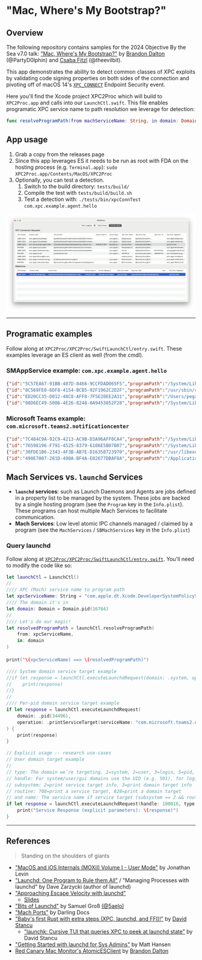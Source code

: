 # "Mac, Where's My Bootstrap?"

## Overview
The following repository contains samples for the 2024 Objective By the Sea v7.0 talk: ["Mac, Where's My Bootstrap?"](https://objectivebythesea.org/v7/talks.html#:~:text=Mac%2C%20Where%E2%80%99s%20my%20Bootstrap%3F.%20What%20is%20the%20Bootstrap%20Server%20and%20How%20Can%20You%20Talk%20To%20It%3F) by [Brandon Dalton](https://swiftly-detecting.notion.site/) (@PartyD0lphin) and [Csaba Fitzl](https://theevilbit.github.io) (@theevilbit). 

This app demonstrates the ability to detect common classes of XPC exploits by validating code signing properties on both sides of the connection and pivoting off of macOS 14's [`XPC_CONNECT`](https://developer.apple.com/documentation/endpointsecurity/es_event_xpc_connect_t) Endpoint Security event.

Here you'll find the Xcode project XPC2Proc which will build to `XPC2Proc.app` and calls into our `LaunchCtl.swift`. This file enables programatic XPC service name to path resolution we leverage for detection:
```swift
func resolveProgramPath(from machServiceName: String, in domain: Domain) -> String
```


## App usage
1. Grab a copy from the releases page
2. Since this app leverages ES it needs to be run as root with FDA on the hosting process (e.g. `Terminal.app`): `sudo XPC2Proc.app/Contents/MacOS/XPC2Proc`
3. Optionally, you can test a detection.
    1. Switch to the build directory: `tests/build/`
    2. Compile the test with `tests/build/build.sh`
    3. Test a detection with: `./tests/bin/xpcConnTest com.xpc.example.agent.hello`


![Screenshot](https://github.com/Brandon7CC/mac-wheres-my-bootstrap/blob/main/resources/uiuxdetect.png)


---

## Programatic examples
Follow along at `XPC2Proc/XPC2Proc/SwiftLaunchCtl/entry.swift`. These examples leverage an ES client as well (from the cmdl).

### **SMAppService** example: `com.xpc.example.agent.hello`
```json
{"id":"5C57EA67-91BB-407D-8466-9CCFDAD065F5","programPath":"/System/Library/PrivateFrameworks/TextInputUIMacHelper.framework/Versions/A/XPCServices/CursorUIViewService.xpc/Contents/MacOS/CursorUIViewService","xpcDomain":{"user":{"_0":501}},"xpcServiceName":"com.apple.TextInputUI.xpc.CursorUIViewService"}
{"id":"8C569FE0-6DF8-4154-BCB5-92F1962C2D2F","programPath":"/usr/sbin/cfprefsd","xpcDomain":{"system":{}},"xpcServiceName":"com.apple.cfprefsd.daemon"}
{"id":"ED20CC35-D012-48C8-AFF8-7F5E20EE2A31","programPath":"/Users/pegasus/Downloads/SMAppServiceSampleCode.app/Contents/Resources/SampleLaunchAgent","xpcDomain":{"user":{"_0":501}},"xpcServiceName":"com.xpc.example.agent.hello"}
{"id":"98D6EC49-5006-4E26-8248-0A9453052F28","programPath":"/System/Library/PrivateFrameworks/TextInputUIMacHelper.framework/Versions/A/XPCServices/CursorUIViewService.xpc/Contents/MacOS/CursorUIViewService","xpcDomain":{"user":{"_0":501}},"xpcServiceName":"com.apple.TextInputUI.xpc.CursorUIViewService"}
```

### **Microsoft Teams** example: `com.microsoft.teams2.notificationcenter`
```json
{"id":"7C484C9A-92C9-4213-AC9B-D3A96AFF0CA4","programPath":"/System/Library/PrivateFrameworks/TCC.framework/Support/tccd","xpcDomain":{"system":{}},"xpcServiceName":"com.apple.tccd.system"}
{"id":"76598196-F791-4525-8379-6106E5B07B07","programPath":"/System/Library/Frameworks/ApplicationServices.framework/Versions/A/Frameworks/HIServices.framework/Versions/A/XPCServices/com.apple.hiservices-xpcservice.xpc/Contents/MacOS/com.apple.hiservices-xpcservice","xpcDomain":{"user":{"_0":501}},"xpcServiceName":"com.apple.hiservices-xpcservice"}
{"id":"30FDE1B6-2343-4F3B-AB7E-D16358723970","programPath":"/usr/libexec/runningboardd","xpcDomain":{"system":{}},"xpcServiceName":"com.apple.runningboard"}
{"id":"490E7007-281D-490A-BF4A-E02677DBAF8A","programPath":"/Applications/Microsoft Teams.app/Contents/XPCServices/com.microsoft.teams2.notificationcenter.xpc","xpcDomain":{"pid":{"_0":11009}},"xpcServiceName":"com.microsoft.teams2.notificationcenter"}

```

## Mach Services vs. `launchd` Services
* **`launchd` services**: such as Launch Daemons and Agents are jobs defined in a property list to be managed by the system. These jobs are backed by a single hosting program (see the `Program` key in the `Info.plist`). These programs can host multiple Mach Services to facilitate communication.
* **Mach Services**: Low level atomic IPC channels managed / claimed by a program (see the `MachServices` / `SBMachServices` key in the `Info.plist`) 

### Query launchd
Follow along at [`XPC2Proc/XPC2Proc/SwiftLaunchCtl/entry.swift`](https://github.com/Brandon7CC/mac-wheres-my-bootstrap/blob/e83978fe6b707b669247c424878931f0d599e13f/XPC2Proc/XPC2Proc/SwiftLaunchCtl/entry.swift#L75). You'll need to modify the code like so:

```swift
let launchCtl = LaunchCtl()
//
//// XPC (Mach) service name to program path
let xpcServiceName: String = "com.apple.dt.Xcode.DeveloperSystemPolicyService"
//// The domain it's in
let domain: Domain = Domain.pid(16764)
//
//// Let's do our magic!
let resolvedProgramPath = launchCtl.resolveProgramPath(
    from: xpcServiceName,
    in: domain
)

print("\(xpcServiceName) ==> \(resolvedProgramPath)")
```

```swift
//// System domain service target example
//if let response = launchCtl.executeLaunchdRequest(domain: .system, operation: .printServiceTarget(serviceName: "com.apple.accessoryupdaterd")) {
//    print(response)
//}
//
//// Per-pid domain service target example
if let response = launchCtl.executeLaunchdRequest(
    domain: .pid(34496),
    operation: .printServiceTarget(serviceName: "com.microsoft.teams2.notificationcenter")
) {
    print(response)
}
```

```swift
// Explicit usage -- research use-cases
// User domain target example
//
// type: The domain we’re targeting. 1=system, 2=user, 3=login, 5=pid, 8=gui
// handle: For system/user/gui domains use the UID (e.g. 501), for login use the ASID, for pid use the pid.
// subsystem: 2=print service target info, 3=print domain target info
// routine: 708=print a service target, 828=print a domain target
// and name: The service name if service target (subsystem == 2 && routine == 708)
if let response = launchCtl.executeLaunchdRequest(handle: 100016, type: 1, routine: 828, subsystem: 3, name: "com.apple.accessoryupdaterd") {
    print("Service Response (explicit parameters): \(response)")
}
```

---

## References
> Standing on the shoulders of giants

* ["MacOS and iOS Internals (MOXiI) Volume I - User Mode"](https://newosxbook.com/home.html) by Jonathan Levin
* ["Launchd: One Program to Rule them All"](https://www.youtube.com/watch?v=mLwn_TbBntI&t=1081s) / "Managing Processes with launchd" by Dave Zarzycki (author of launchd)
* ["Approaching Escape Velocity with launchd"](https://www.youtube.com/watch?v=AjjeuGZNdFI&t=1715s)
    * [Slides](https://bpb-us-e1.wpmucdn.com/sites.psu.edu/dist/4/24696/files/2016/06/psumac2016-95-Approaching-Escape-Velocity-with-Launchd.pdf)
* ["Bits of Launchd"](https://saelo.github.io/presentations/bits_of_launchd.pdf) by Samuel Groß [(@5aelo)](https://x.com/5aelo)
* ["Mach Ports"](https://docs.darlinghq.org/internals/macos-specifics/mach-ports.html) by Darling Docs
* ["Baby's first Rust with extra steps (XPC, launchd, and FFI)!"](https://dev.to/machkernel/baby-s-first-rust-with-extra-steps-xpc-launchd-and-ffi-4aeb) by [David Stancu](https://github.com/mach-kernel)
    * ["launchk: Cursive TUI that queries XPC to peek at launchd state"](https://github.com/mach-kernel/launchk) by David Stancu
* ["Getting Started with launchd for Sys Admins"](https://www.youtube.com/watch?v=nqpyk5oVzAg&t=2637s) by Matt Hansen
* [Red Canary Mac Monitor's AtomicESClient](https://github.com/redcanaryco/mac-monitor/tree/main/AtomicESClient) by [Brandon Dalton](https://swiftly-detecting.notion.site)

